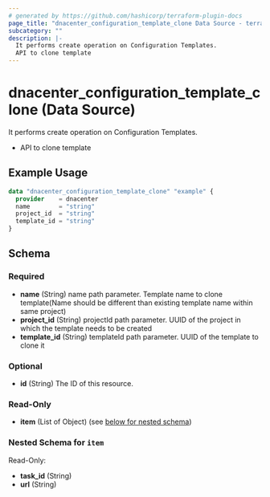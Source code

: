 ```yaml
---
# generated by https://github.com/hashicorp/terraform-plugin-docs
page_title: "dnacenter_configuration_template_clone Data Source - terraform-provider-dnacenter"
subcategory: ""
description: |-
  It performs create operation on Configuration Templates.
  API to clone template
---
```


# dnacenter_configuration_template_clone (Data Source)

It performs create operation on Configuration Templates.

- API to clone template

## Example Usage

```terraform
data "dnacenter_configuration_template_clone" "example" {
  provider    = dnacenter
  name        = "string"
  project_id  = "string"
  template_id = "string"
}
```

<!-- schema generated by tfplugindocs -->
## Schema

### Required

- **name** (String) name path parameter. Template name to clone template(Name should be different than existing template name within same project)
- **project_id** (String) projectId path parameter. UUID of the project in which the template needs to be created
- **template_id** (String) templateId path parameter. UUID of the template to clone it

### Optional

- **id** (String) The ID of this resource.

### Read-Only

- **item** (List of Object) (see [below for nested schema](#nestedatt--item))

<a id="nestedatt--item"></a>
### Nested Schema for `item`

Read-Only:

- **task_id** (String)
- **url** (String)


